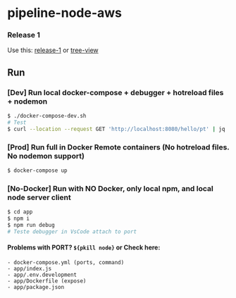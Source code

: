 # pipeline-node-aws

### Release 1

Use this: [release-1](https://github.com/rodrigocirino/pipeline-node-aws/releases/tag/version1) or [tree-view](https://github.com/rodrigocirino/pipeline-node-aws/tree/version1)


## Run

### [Dev] Run local docker-compose + debugger + hotreload files + nodemon

```bash
$ ./docker-compose-dev.sh
# Test
$ curl --location --request GET 'http://localhost:8080/hello/pt' | jq
```

### [Prod] Run full in Docker Remote containers (No hotreload files. No nodemon support)

```bash
$ docker-compose up
```

### [No-Docker] Run with NO Docker, only local npm, and local node server client

```bash
$ cd app
$ npm i
$ npm run debug
# Teste debugger in VsCode attach to port
```


#### Problems with PORT? `${pkill node}` or Check here:

    - docker-compose.yml (ports, command)
    - app/index.js
    - app/.env.development
    - app/Dockerfile (expose)
    - app/package.json
